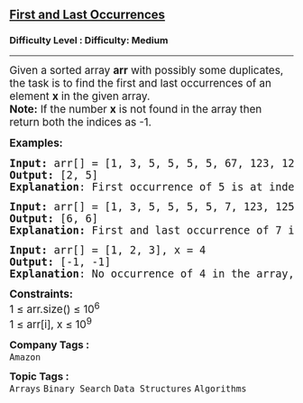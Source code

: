 <h2><a href="https://www.geeksforgeeks.org/problems/first-and-last-occurrences-of-x3116/1?page=2&category=Arrays&difficulty=Medium&sortBy=submissions">First and Last Occurrences</a></h2><h3>Difficulty Level : Difficulty: Medium</h3><hr><div class="problems_problem_content__Xm_eO"><p><span style="font-size: 14pt;">Given a sorted array <strong>arr</strong> with possibly some duplicates, the task is to find the first and last occurrences of an element <strong>x</strong> in the given array.<br><strong>Note:</strong>&nbsp;If the number&nbsp;<strong>x</strong> is not found in the array then return both the indices as -1.<br></span></p>
<p><span style="font-size: 14pt;"><strong>Examples:</strong></span></p>
<pre><span style="font-size: 14pt;"><strong>Input: </strong>arr[] = [1, 3, 5, 5, 5, 5, 67, 123, 125], x = 5
<strong>Output: </strong>[2, 5]
<strong>Explanation</strong>: First occurrence of 5 is at index 2 and last occurrence of 5 is at index 5
</span></pre>
<pre><span style="font-size: 14pt;"><strong>Input: </strong>arr[] = [1, 3, 5, 5, 5, 5, 7, 123, 125], x = 7
<strong>Output:</strong> [6, 6]<br><strong>Explanation:</strong> First and last occurrence of 7 is at index 6<br></span></pre>
<pre><span style="font-size: 14pt;"><strong>Input: </strong>arr[] = [1, 2, 3], x = 4
<strong>Output:</strong> [-1, -1]
<strong>Explanation</strong>: No occurrence of 4 in the array, so, output is [-1, -1]</span></pre>
<p><span style="font-size: 14pt;"><strong>Constraints:<br></strong>1 ≤ arr.size() ≤ 10<sup>6</sup><br>1 ≤ arr[i], x ≤ 10<sup>9</sup><br></span></p></div><p><span style=font-size:18px><strong>Company Tags : </strong><br><code>Amazon</code>&nbsp;<br><p><span style=font-size:18px><strong>Topic Tags : </strong><br><code>Arrays</code>&nbsp;<code>Binary Search</code>&nbsp;<code>Data Structures</code>&nbsp;<code>Algorithms</code>&nbsp;